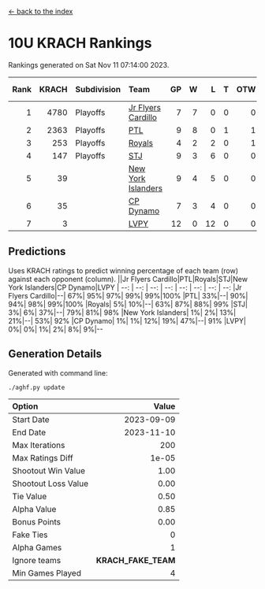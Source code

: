 [<- back to the index](readme.md)
# 10U KRACH Rankings
Rankings generated on Sat Nov 11 07:14:00 2023.

Rank|KRACH|Subdivision|Team|GP|W|L|T|OTW|OTL|SoS|Exp Wins|Win Diff
---:|---:|:---|:---|---:|---:|---:|---:|---:|---:|---:|---:|---:
1|4780|Playoffs|[Jr Flyers Cardillo](https://gamesheetstats.com/seasons/3663/teams/140794/schedule)|7|7|0|0|0|0|94|7.8|-0.0
2|2363|Playoffs|[PTL](https://gamesheetstats.com/seasons/3663/teams/140791/schedule)|9|8|0|1|1|0|213|9.4|0.0
3|253|Playoffs|[Royals](https://gamesheetstats.com/seasons/3663/teams/140796/schedule)|4|2|2|0|1|0|1446|2.9|0.0
4|147|Playoffs|[STJ](https://gamesheetstats.com/seasons/3663/teams/140792/schedule)|9|3|6|0|0|0|2007|3.9|0.0
5|39||[New York Islanders](https://gamesheetstats.com/seasons/3663/teams/140793/schedule)|9|4|5|0|0|1|993|4.9|0.0
6|35||[CP Dynamo](https://gamesheetstats.com/seasons/3663/teams/140795/schedule)|7|3|4|0|0|1|530|3.9|0.0
7|3||[LVPY](https://gamesheetstats.com/seasons/3663/teams/140790/schedule)|12|0|12|0|0|0|1131|0.9|0.0

## Predictions
Uses KRACH ratings to predict winning percentage of each team (row) against each opponent (column).
||Jr Flyers Cardillo|PTL|Royals|STJ|New York Islanders|CP Dynamo|LVPY
| --: | --: | --: | --: | --: | --: | --: | --: 
|Jr Flyers Cardillo|--| 67%| 95%| 97%| 99%| 99%|100%
|PTL| 33%|--| 90%| 94%| 98%| 99%|100%
|Royals|  5%| 10%|--| 63%| 87%| 88%| 99%
|STJ|  3%|  6%| 37%|--| 79%| 81%| 98%
|New York Islanders|  1%|  2%| 13%| 21%|--| 53%| 92%
|CP Dynamo|  1%|  1%| 12%| 19%| 47%|--| 91%
|LVPY|  0%|  0%|  1%|  2%|  8%|  9%|--

## Generation Details

Generated with command line:
```
./aghf.py update
```

| Option | Value |
| :----- | ----: |
| Start Date | 2023-09-09 |
| End Date | 2023-11-10 |
| Max Iterations | 200 |
| Max Ratings Diff | 1e-05 |
| Shootout Win Value | 1.00 |
| Shootout Loss Value | 0.00 |
| Tie Value | 0.50 |
| Alpha Value | 0.85 |
| Bonus Points | 0.00 |
| Fake Ties | 0 |
| Alpha Games | 1 |
| Ignore teams | __KRACH_FAKE_TEAM__ |
| Min Games Played | 4 |

